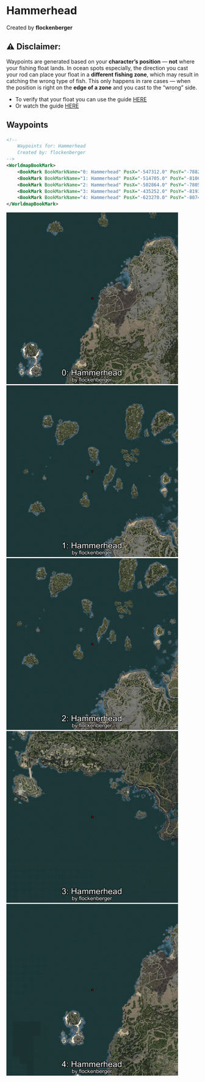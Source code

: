 # Hammerhead
Created by **flockenberger**

## ⚠️ Disclaimer:
Waypoints are generated based on your __**character’s position**__ — __not__ where your fishing float lands.
In ocean spots especially, the direction you cast your rod can place your float in a **different fishing zone**, which may result in catching the wrong type of fish.
This only happens in rare cases — when the position is right on the **edge of a zone** and you cast to the “wrong” side.

- To verify that your float you can use the guide [HERE](https://flockenberger.github.io/bdo-fish-position/)
- Or watch the guide [HERE](https://youtu.be/t-VXcRoNojk)

## Waypoints
```xml
<!--
    Waypoints for: Hammerhead
    Created by: flockenberger
-->
<WorldmapBookMark>
    <BookMark BookMarkName="0: Hammerhead" PosX="-547312.0" PosY="-7882.0" PosZ="-68563.0" />
    <BookMark BookMarkName="1: Hammerhead" PosX="-514705.0" PosY="-8106.0" PosZ="124427.0" />
    <BookMark BookMarkName="2: Hammerhead" PosX="-502864.0" PosY="-7805.0" PosZ="87141.0" />
    <BookMark BookMarkName="3: Hammerhead" PosX="-435252.0" PosY="-8193.0" PosZ="-635709.0" />
    <BookMark BookMarkName="4: Hammerhead" PosX="-623270.0" PosY="-8074.0" PosZ="-110229.0" />
</WorldmapBookMark>
```

<img src="./Hammerhead_0_Preview.webp" width="450"/> <img src="./Hammerhead_1_Preview.webp" width="450"/> <img src="./Hammerhead_2_Preview.webp" width="450"/> <img src="./Hammerhead_3_Preview.webp" width="450"/> <img src="./Hammerhead_4_Preview.webp" width="450"/> 